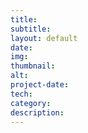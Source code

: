 ```yaml
---
title: 
subtitle:
layout: default
date: 
img: 
thumbnail:
alt: 
project-date:
tech: 
category:
description:
---
```

